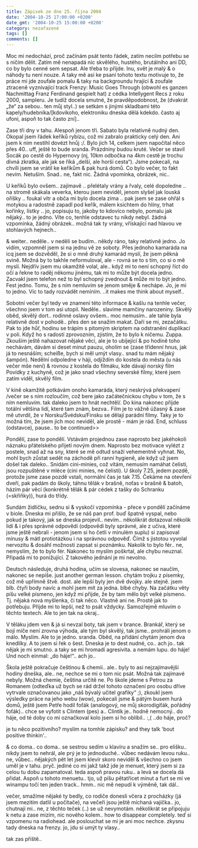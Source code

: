```yaml
---
title: Zápisek ze dne 25. října 2004
date: '2004-10-25 17:00:00 +0200'
date_gmt: '2004-10-25 15:00:00 +0200'
category: nezařazené
tags: []
comments: []
---
```

<p>Moc mi nedochází, proč začínám psát tento řádek, zatím necíím potřebu se s ničím dělit. Zatím mě nenapadá  nic skvělého, hustého, brutálního ani DD, co by bylo cenné sem sepsat. Ale třeba to přijde. Inu, svět je malý  &amp; o náhody tu není nouze. A taky mě asi ke psaní tohoto textu motivuje to, že práce mi jde zoufale  pomalu &amp; taky na backgroundu hrající &amp; zoufale ztraceně vyznívající track Frenzy: Music Goes Through (obwohl es  ganzen Nachmittag Franz Ferdinand gespielt hat) z cédka Intellygent Recs z roku 2000, sampleru. Je tudíž  docela smutné, že pravděpodobnost, že (dvakrát &bdquo;že&ldquo; za sebou.. ten můj styl..) se setkám s jinými skladbami této  kapely/hudebníka/[kdovíkoho, elektroniku dneska dělá kdekdo. často aj ufoni, aspoň to tak často zní]..</p>
<p>Zase tři dny v tahu. Alespoň jenom tři. Sabato byla relativně nudný den. Okopal jsem řádek keříků  rybízu, což mi zabralo prakticky celý den. Ani jsem k nim nestihl dovézt hnůj :/. Bylo jich 14, celkem jsem  napočítal něco přes 40.. uff, ještě to bude sranda. Prázdniny budou kruté. Večer se stavil Socák po cestě  do Hypernovy (nj, 10km odbočka na 4km cestě je trochu divná zkratka, ale jak se říká &bdquo;delší, ale horší  cesta&ldquo;). Jsme pokecali, na chvíli jsem se vrátil ke keříkům &amp; pak hurá domů. Co bylo večer, to fakt nevím.  Netuším. Snad.. ne, fakt nic. Žádná vpomínka, obrázek, nic..</p>
<p>U keříků bylo ovšem.. zajímavě .. přelétaly vrány a řvaly, celé dopoledne .. na stromě skákala veverka, kterou jsem  neviděl, jenom slyšel jak louská oříšky .. foukal vítr a obča mi bylo docela zima .. pak jsem se zase ohřál s motykou  a radostně zapadl pod keřík, málem ksichtem do hlíny, trhat kořínky, lístky .. jo, popisuju to, jakoby to kdovíco  nebylo, pomalu jak nějaký.. to je jedno. Víte co, tenhle odstavec tu nikdy nebyl. žádná vzpomínka, žádný obrázek..  možná tak ty vrány, vřískající nad hlavou ve stohlavých hejnech..</p>
<p>&amp; weiter.. neděle.. v neděli se budím.. někdy ráno, taky relativně jedno. Jo vidím, vzpomněl jsem si na jednu  vě ze soboty. Přes jednoho kamaráda na icq jsem se dozvěděl, že si o mně druhý kamarád myslí, že jsem pěkná svině.  Možná by to takhle neformuloval, ale - rovná se to s tím, co si o mě myslí. Nejdřív jsem mu okamžitě volal, ale..  když mi to není schopný říct do očí a řekne to raděj někomu jinému, tak mi to může být docela jedno. Zacvakl jsem  telefon než to byl schopný zvednout &amp; může mi to být jedno. Fest jedno. Tomu, že s ním nemluvím se jenom směje  &amp; nechápe. Jo, je mi to jedno. Víc to tady rozvádět nemíním. ..it makes me think about myself..</p>
<p>Sobotní večer byl tedy ve znamení této informace &amp; kašlu na tenhle večer, všechno jsem v tom asi utopil.  Neděle.. slavíme mamčiny narozeniny. Skvělý oběd, skvělý dort.. rodinné oslavy ovšem.. moc nemusím.. ale tahle  byla relativně dost v pohodě..  přes den se snažím makat. Daří se mi, zezačátku. Pak to jde hůř, hodinu se trápím s pitomým skriptem na  odstranění duplikací v poli. Když ho s radostí zprovozním, zjistím, že to bylo k ničemu. Zuppa. Zkouším ještě  nahazovat nějaké věci, ale je to ubíjející &amp; po hodině toho nechávám, dávám si deset minut pauzu, oholím se  (zase třídenní hnus, jak já to nesnáším; scheiße, bych si měl umýt vlasy.. snad tu mám nějaký šampón). Nedělní odpoledne  v háji, odjíždím do kostela do města (u nás večer mše není) &amp; rovnou z kostela do filmáku, kde dávají  norský film Povídky z kuchyně, což je jako snad všechny severské filmy, které jsem zatím viděl, skvělý film.</p>
<p>V kině okamžitě potkávám onoho kamaráda, který neskrývá překvapení /večer se s ním rozloučím, což bere jako  začátečnickou chybu v tom, že s ním nemluvím. tak daleko jsem to hnát nechtěl/. Do kina nakonec přijde totální  většina lidí, které tam znám, bezva.. Film je to vážně úžasný &amp; zase mě utvrdil, že v Norsku/Švédsku/Finsku  se dělají parádní filmy. Taky je to možná tím, že jsem jich moc neviděl, ale prostě - mám je rád. End, schluss (odstavce),  pause.. to be continued&gt;&gt;</p>
<p>Pondělí, zase to pondělí. Vstávám projednou zase naprosto bez jakéhokoli náznaku přátelského přijetí novým  dnem. Naprosto bez motivace vylézt z postele, snad až na sny, které se mě odtud snaží vehementně vyhnat.  No, mohl bych zůstat sedět na záchodě při ranní hygieně, ale když už jsem došel tak daleko.. Snídám cini-minies,  což vítám, nemusím namáhat čelisti, jsou rozpuštěné v mléce (cini minies, ne čelisti). U školy 7.25, jedem pozdě, protože jsme zase  pozdě vstali, normální čas je tak 7.15. Čekáme na otevření dveří, pak padám do školy, táhnu tělák v brašně,  noťas v brašně &amp; batoh, házím pár věcí (konkrétně tělák &amp; pár cédek z tašky do Schranku (=skříňky)),  hurá do třídy.</p>
<p>Sundám židličku, sednu si &amp; vyskočí vzpomínka - přece v pondělí začínáme v biole. Dneska mi přišlo,  že se náš pan prof. buď špatně vyspal, nebo pokud je takový, jak se dneska projevil.. nevím.. několikrát  dotazoval několik lidí &amp; i přes správné odpovědi (odpovědi byly správné, ale z učiva, které jsme ještě  nebrali - jenom jsem si ho četli v minulém suplu) si zapisoval mínusy &amp; mátl protiotázkou i na správnou odpověď.  Čímž s jistotou vyvolal nervozitu &amp; dosáhl možnosti zapsat si poznámku. Nakolik to bylo fér.. ne, nemyslím,  že to bylo fér. Nakonec to myslím poškrtal, ale chybu neuznal. Připadá mi to ponižující. Z takového jednání je mi  nevolno.</p>
<p>Deutsch následuje, druhá hodina, učím se slovesa, nakonec se naučím, nakonec se nepíše. just another german lesson.  chytám trojku z písemky, což mě upřímně štvě. dost. ale lepší byly jen dvě dvojky. ale stejně. jsem blb. čtyři body  navíc a mohl jsem mít za jedna. blbé chyby. Na začátku věty píšu velké písmeno, jen když mi přijde, že by tam  mělo být velké písmeno. Tj. nějaká nová myšlenka, či tak něco. Vlastně ani ne. Prostě jak to potřebuju.  Přijde mi to lepší, než to psát vždycky. Samozřejmě mluvím o těchto textech. Ale to jen tak na okraj..</p>
<p>V těláku jdem ven &amp; já si nevzal boty, tak jsem v brance. Brankář, který se bojí míče není zrovna výhoda,  ale tým byl skvělý, tak jsme.. prohráli jenom o málo. Myslím. Ale to je jedno. sranda. Oběd, na přidání chytám jenom  dva knedlíky. A to jsem si řek o šest. Dneska je to dest nudné, co.. ach jo.. tak nějak je mi smutno. a taky se  mi hromadí agresivita. a nemám lupu. do háje! Und noch einmal: &bdquo;do háje!&ldquo;.. ach jo..</p>
<p>Škola ještě pokračuje češtinou &amp; chemií.. ale.. byly to asi nejzajímavější hodiny dneška, ale.. ne, nechce  se mi o tom nic psát. Možná tak zajímavé nebyly. Možná chemie, čeština určitě ne. Po škole jdeme s Petrou  za Romanem (odteďka už bych se rád držel tohoto označení pro osobu dříve vytrvale označovanou jako &bdquo;náš  bývalý učitel grafiky&ldquo; ;), zkoukl jsem výsledky práce na jeho webu (wow), pokecali jsme &amp; pátým busem  hurá domů, ještě jsem Petře hodil foťák (analogový, ne můj skorodigiťák, pořádný foťák).. chce se vyfotit  s Clintem (pes) a.. Clintík je.. hodně nemocný.. do háje, od té doby co mi označkoval kolo jsem si ho oblíbil.. :,(  ..do háje, proč?</p>
<p>je tu něco pozitivního? myslím na tomhle zápisku? and they talk 'bout positive thinkin'..</p>
<p>&amp; co doma.. co doma.. se sestrou sedím u klavíru a snažím se.. pro elišku.. nikdy jsem to nehrál, ale  prý je to jednoduché.. vůbec nedávám levou ruku.. ne, vůbec.. nějakých pět let jsem klevír skoro neviděl &amp;  všechno co jsem uměl je v tahu. pryč. jediné co mi jakž takž jde je menuet, který jsem si za celou tu dobu  zapamatoval. teda aspoň pravou ruku.. a levá se docela dá přidat. Aspoň u tohoto menuetu.. tjo, už píšu pětatřicet minut  a furt se mi ve winampu točí ten jeden track.. hmm.. nic mě nepudí k výměně, tak dál..</p>
<p>večer, smažíme nějaké ty bedly, co rodiče donesli včera z procházky (já jsem mezitím datlil u počítače),  na večeři jsou ještě míchaná vajíčka.. jo, chutnají mi.. ne, z těchto teček (..) se už nevymotám. několikrát se připojuju  k netu a zase mizím, nic nového kolem.. how to disappear completely. teď si vzpomenu na radiohead. ale poslouchat  se mi je ani moc nechce. zkysnu tady dneska na frenzy. jo, jdu si umýt ty vlasy..</p>
<p>tak zas příště..</p>
